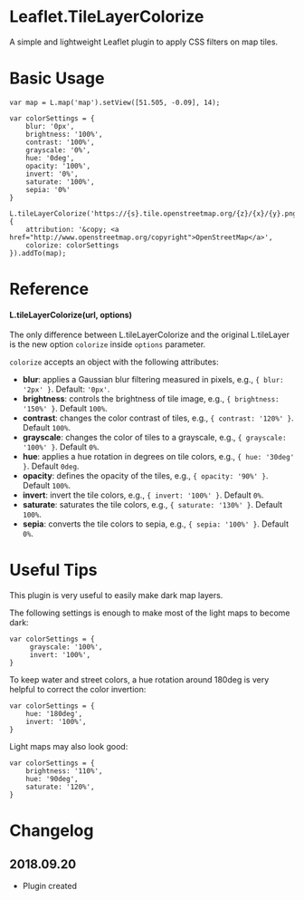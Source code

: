 # Leaflet.TileLayerColorize
A simple and lightweight Leaflet plugin to apply CSS filters on map tiles.

# Basic Usage
    var map = L.map('map').setView([51.505, -0.09], 14);
    
    var colorSettings = {
        blur: '0px',
        brightness: '100%',
        contrast: '100%',
        grayscale: '0%',
        hue: '0deg',
        opacity: '100%',
        invert: '0%',
        saturate: '100%',
        sepia: '0%'
    }

    L.tileLayerColorize('https://{s}.tile.openstreetmap.org/{z}/{x}/{y}.png', {
        attribution: '&copy; <a href="http://www.openstreetmap.org/copyright">OpenStreetMap</a>',
        colorize: colorSettings
    }).addTo(map);
    
# Reference

#### L.tileLayerColorize(url, options)

The only difference between L.tileLayerColorize and the original L.tileLayer is the new option `colorize` inside `options` parameter. 

`colorize` accepts an object with the following attributes:
 - **blur**: applies a Gaussian blur filtering measured in pixels, e.g., `{ blur: '2px' }`. Default: `'0px'`.
 - **brightness**: controls the brightness of tile image, e.g., `{ brightness: '150%' }`. Default `100%`.
 - **contrast**: changes the color contrast of tiles, e.g., `{ contrast: '120%' }`. Default `100%`.
 - **grayscale**: changes the color of tiles to a grayscale, e.g., `{ grayscale: '100%' }`. Default `0%`.
 - **hue**: applies a hue rotation in degrees on tile colors, e.g., `{ hue: '30deg' }`. Default `0deg`.
 - **opacity**: defines the opacity of the tiles, e.g., `{ opacity: '90%' }`. Default `100%`.
 - **invert**: invert the tile colors, e.g., `{ invert: '100%' }`. Default `0%`.
 - **saturate**: saturates the tile colors, e.g., `{ saturate: '130%' }`. Default `100%`.
 - **sepia**: converts the tile colors to sepia, e.g., `{ sepia: '100%' }`. Default `0%`.
 
# Useful Tips

This plugin is very useful to easily make dark map layers. 

The following settings is enough to make most of the light maps to become dark:

    var colorSettings = {
         grayscale: '100%',
         invert: '100%',
    }

To keep water and street colors, a hue rotation around 180deg is very helpful to correct the color invertion:

    var colorSettings = {
        hue: '180deg',
        invert: '100%',
    }
    
Light maps may also look good:

    var colorSettings = {
        brightness: '110%',
        hue: '90deg',
        saturate: '120%',
    }

# Changelog

## 2018.09.20
- Plugin created
